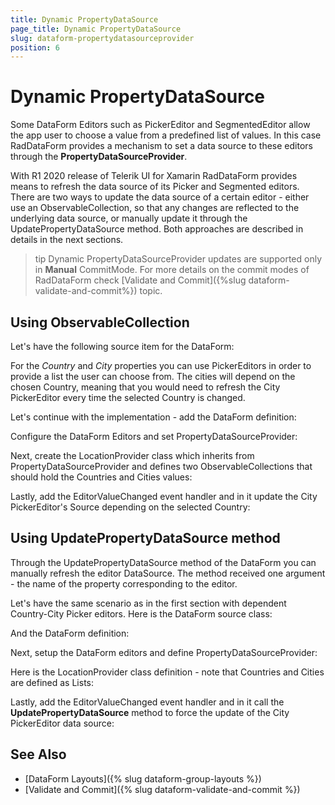 ```yaml
---
title: Dynamic PropertyDataSource
page_title: Dynamic PropertyDataSource
slug: dataform-propertydatasourceprovider
position: 6
---
```


# Dynamic PropertyDataSource

Some DataForm Editors such as PickerEditor and SegmentedEditor allow the app user to choose a value from a predefined list of values. In this case RadDataForm provides a mechanism to set a data source to these editors through the **PropertyDataSourceProvider**. 

With R1 2020 release of Telerik UI for Xamarin RadDataForm provides means to refresh the data source of its Picker and Segmented editors. There are two ways to update the data source of a certain editor - either use an ObservableCollection, so that any changes are reflected to the underlying data source, or manually update it through the UpdatePropertyDataSource method. Both approaches are described in details in the next sections.

>tip Dynamic PropertyDataSourceProvider updates are supported only in **Manual** CommitMode. For more details on the commit modes of RadDataForm check [Validate and Commit]({%slug dataform-validate-and-commit%}) topic.

## Using ObservableCollection

Let's have the following source item for the DataForm:

<snippet id='dataform-propertydatasource-customer' />

For the *Country* and *City* properties you can use PickerEditors in order to provide a list the user can choose from. The cities will depend on the chosen Country, meaning that you would need to refresh the City PickerEditor every time the selected Country is changed.

Let's continue with the implementation - add the DataForm definition:

<snippet id='dataform-propertydatasource-observablecollection-xaml' />

Configure the DataForm Editors and set PropertyDataSourceProvider:

<snippet id='dataform-propertydatasource-setup' />

Next, create the LocationProvider class which inherits from PropertyDataSourceProvider and defines two ObservableCollections that should hold the Countries and Cities values:

<snippet id='dataform-propertydatasource-locationprovider' />

Lastly, add the EditorValueChanged event handler and in it update the City PickerEditor's Source depending on the selected Country:

<snippet id='dataform-propertydatasource-updatecities' />

## Using UpdatePropertyDataSource method

Through the UpdatePropertyDataSource method of the DataForm you can manually refresh the editor DataSource. The method received one argument - the name of the property corresponding to the editor.

Let's have the same scenario as in the first section with dependent Country-City Picker editors.  Here is the DataForm source class:

<snippet id='dataform-updatepropertydatasource-customer' />

And the DataForm definition:

<snippet id='dataform-propertydatasource-method-xaml' />

Next, setup the DataForm editors and define PropertyDataSourceProvider:

<snippet id='dataform-propertydatasource-method-setup' />

Here is the LocationProvider class definition - note that Countries and Cities are defined as Lists:

<snippet id='dataform-updatepropertydatasource-locationprovider' />

Lastly, add the EditorValueChanged event handler and in it call the **UpdatePropertyDataSource** method to force the update of the City PickerEditor data source:

<snippet id='dataform-updatepropertydatasource-event' />

## See Also

- [DataForm Layouts]({% slug dataform-group-layouts %})
- [Validate and Commit]({% slug dataform-validate-and-commit %})